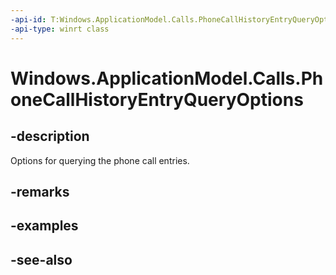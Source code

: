 ```yaml
---
-api-id: T:Windows.ApplicationModel.Calls.PhoneCallHistoryEntryQueryOptions
-api-type: winrt class
---
```


<!-- Class syntax.
public class PhoneCallHistoryEntryQueryOptions : Windows.ApplicationModel.Calls.IPhoneCallHistoryEntryQueryOptions
-->

# Windows.ApplicationModel.Calls.PhoneCallHistoryEntryQueryOptions

## -description
Options for querying the phone call entries.

## -remarks

## -examples

## -see-also
